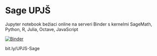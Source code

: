 # Sage UPJŠ
Jupyter notebook bežiaci online na serveri Binder s kernelmi SageMath, Python, R, Julia, Octave, JavaScript

[![Binder](https://mybinder.org/badge_logo.svg)](https://mybinder.org/v2/gh/hancjozef/Sage-UPJS/HEAD?urlpath=tree/Workspace)

bit.ly/UPJS-Sage
